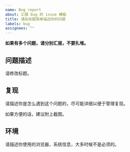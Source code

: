 ```yaml
---
name: Bug report
about: 汇报 bug 的 issue 模板
title: 请在标题简单描述你的问题
labels: bug
assignees: ""
---
```


**如果有多个问题，请分别汇报，不要扎堆。**

## 问题描述

请修改标题。

## 复现

请描述你是怎么遇到这个问题的，尽可能详细以便于管理复现。

如果方便的话，建议附上截图。

## 环境

请描述你使用的浏览器，系统信息，大多时候不是必须的。
